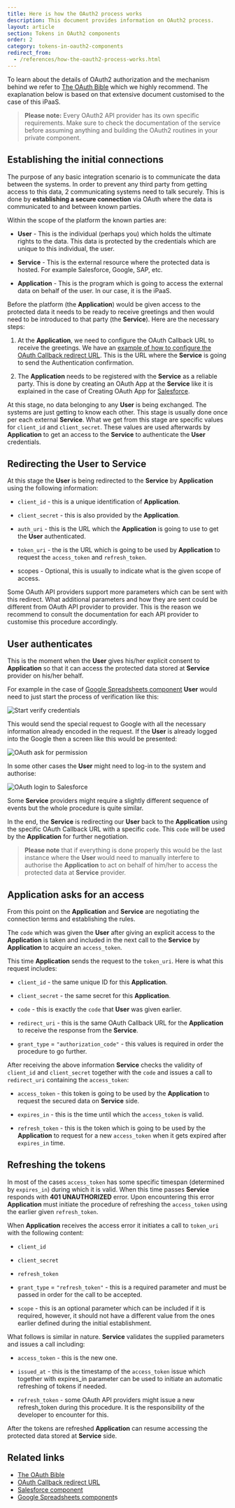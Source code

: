 ```yaml
---
title: Here is how the OAuth2 process works
description: This document provides information on OAuth2 process.
layout: article
section: Tokens in OAuth2 components
order: 2
category: tokens-in-oauth2-components
redirect_from:
  - /references/how-the-oauth2-process-works.html
---
```


To learn about the details of OAuth2 authorization and the mechanism behind we refer to [The OAuth Bible](http://oauthbible.com/) which we highly recommend. The exaplanation below is based on that extensive document customised to the case of this iPaaS.

>**Please note:** Every OAuth2 API provider has its own specific requirements. Make sure to check the documentation of the service before assuming anything and building the OAuth2 routines in your private component.

## Establishing the initial connections

The purpose of any basic integration scenario is to communicate the data between the systems. In order to prevent any third party from getting access to this data, 2 communicating systems need to talk securely. This is done by **establishing a secure connection** via OAuth where the data is communicated to and between known parties.

Within the scope of the platform the known parties are:

  * **User** - This is the individual (perhaps you) which holds the ultimate rights to the data. This data is protected by the credentials which are unique to this individual, the user.

  * **Service** - This is the external resource where the protected data is hosted. For example Salesforce, Google, SAP, etc.

  * **Application** - This is the program which is going to access the external data on behalf of the user. In our case, it is the iPaaS.

Before the platform (the **Application**) would be given access to the protected data it needs to be ready to receive greetings and then would need to be introduced to that party (the **Service**). Here are the necessary steps:

  1. At the **Application**, we need to configure the OAuth Callback URL to receive the greetings. We have an [example of how to configure the OAuth Callback redirect URL](/guides/oauth-callback-redirect-url). This is the URL where the **Service** is going to send the Authentication confirmation.

  2. The **Application** needs to be registered with the **Service** as a reliable party. This is done by creating an OAuth App at the **Service** like it is explained in the case of Creating OAuth App for [Salesforce](/components/salesforce/index).

At this stage, no data belonging to any **User** is being exchanged. The systems are just getting to know each other. This stage is usually done once per each external **Service**. What we get from this stage are specific values for `client_id` and `client_secret`. These values are used afterwards by **Application** to get an access to the **Service** to authenticate the **User** credentials.

## Redirecting the User to Service

At this stage the **User** is being redirected to the **Service** by **Application** using the following information:

  * `client_id` - this is a unique identification of **Application**.

  * `client_secret` - this is also provided by the **Application**.

  * `auth_uri` - this is the URL which the **Application** is going to use to get the **User** authenticated.

  * `token_uri` - the is the URL which is going to be used by **Application** to request the `access_token` and
   `refresh_token`.

  * scopes - Optional, this is usually to indicate what is the given scope of access.

Some OAuth API providers support more parameters which can be sent with this redirect. What additional parameters and how they are sent could be different from OAuth API provider to provider. This is the reason we recommend to consult the documentation for each API provider to customise this procedure accordingly.

## User authenticates

This is the moment when the **User** gives his/her explicit consent to **Application** so that it can access the protected data stored at **Service** provider on his/her behalf.

For example in the case of [Google Spreadsheets component](/components/gspreadsheet/index) **User** would need to just start the process of verification like this:

![Start verify credentials](/assets/img/references/tokens-in-oauth2-components/start-verify-credentials.png)

This would send the special request to Google with all the necessary information already encoded in the request. If the **User** is already logged into the Google then a screen like this would be presented:

![OAuth ask for permission](/assets/img/references/tokens-in-oauth2-components/oauth-ask-for-permission.png)

In some other cases the **User** might need to log-in to the system and authorise:

![OAuth login to Salesforce](/assets/img/references/tokens-in-oauth2-components/oauth-login-to-salesforce.png)

Some **Service** providers might require a slightly different sequence of events but the whole procedure is quite similar.

In the end, the **Service** is redirecting our **User** back to the **Application** using the specific OAuth Callback URL with a specific `code`. This `code` will be used by the **Application** for further negotiation.

>**Please note** that if everything is done properly this would be the last instance where the **User** would need to manually interfere to authorise the **Application** to act on behalf of him/her to access the protected data at **Service** provider.

## Application asks for an access

From this point on the **Application** and **Service** are negotiating the connection terms and establishing the rules.

The `code` which was given the **User** after giving an explicit access to the **Application** is taken and included in the next call to the **Service** by **Application** to acquire an `access_token`.

This time **Application** sends the request to the `token_uri`. Here is what this request includes:

  * `client_id` - the same unique ID for this **Application**.

  * `client_secret` - the same secret for this **Application**.

  * `code` - this is exactly the `code` that **User** was given earlier.

  * `redirect_uri` - this is the same OAuth Callback URL for the **Application** to receive the response from the **Service**.

  * `grant_type` = `"authorization_code"` - this values is required in order the procedure to go further.

After receiving the above information **Service** checks the validity of `client_id` and `client_secret` together with the `code` and issues a call to `redirect_uri` containing the `access_token`:

  * `access_token` - this token is going to be used by the **Application** to request the secured data on **Service** side.

  * `expires_in` - this is the time until which the `access_token` is valid.

  * `refresh_token` - this is the token which is going to be used by the **Application** to request for a new `access_token` when it gets expired after `expires_in` time.

## Refreshing the tokens

In most of the cases `access_token` has some specific timespan (determined by `expires_in`) during which it is valid. When this time passes **Service** responds with **401 UNAUTHORIZED** error. Upon encountering this error **Application** must initiate the procedure of refreshing the `access_token` using the earlier given `refresh_token`.

When **Application** receives the access error it initiates a call to `token_uri` with the following content:

  * `client_id`

  * `client_secret`

  * `refresh_token`

  * `grant_type` = `"refresh_token"` - this is a required parameter and must be passed in order for the call to be accepted.

  * `scope` - this is an optional parameter which can be included if it is required, however, it should not have a different value from the ones earlier defined during the initial establishment.

What follows is similar in nature. **Service** validates the supplied parameters and issues a call including:

  * `access_token` - this is the new one.

  * `issued_at` - this is the timestamp of the `access_token` issue which together with expires_in parameter can be used to initiate an automatic refreshing of tokens if needed.

  * `refresh_token` - some OAuth API providers might issue a new refresh_token during this procedure. It is the responsibility of the developer to encounter for this.

After the tokens are refreshed **Application** can resume accessing the protected data stored at **Service** side.

## Related links

- [The OAuth Bible](http://oauthbible.com/)
- [OAuth Callback redirect URL](/guides/oauth-callback-redirect-url)
- [Salesforce component](/components/salesforce/index)
- [Google Spreadsheets component](/components/gspreadsheet/index)s
